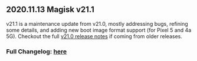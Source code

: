 ## 2020.11.13 Magisk v21.1

v21.1 is a maintenance update from v21.0, mostly addressing bugs, refining some details, and adding new boot image format support (for Pixel 5 and 4a 5G). Checkout the full [v21.0 release notes](https://topjohnwu.github.io/Magisk/releases/21000.html) if coming from older releases.

### Full Changelog: [here](https://topjohnwu.github.io/Magisk/changes.html)